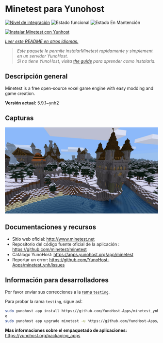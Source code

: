 <!--
Este archivo README esta generado automaticamente<https://github.com/YunoHost/apps/tree/master/tools/readme_generator>
No se debe editar a mano.
-->

# Minetest para Yunohost

[![Nivel de integración](https://dash.yunohost.org/integration/minetest.svg)](https://ci-apps.yunohost.org/ci/apps/minetest/) ![Estado funcional](https://ci-apps.yunohost.org/ci/badges/minetest.status.svg) ![Estado En Mantención](https://ci-apps.yunohost.org/ci/badges/minetest.maintain.svg)

[![Instalar Minetest con Yunhost](https://install-app.yunohost.org/install-with-yunohost.svg)](https://install-app.yunohost.org/?app=minetest)

*[Leer este README en otros idiomas.](./ALL_README.md)*

> *Este paquete le permite instalarMinetest rapidamente y simplement en un servidor YunoHost.*  
> *Si no tiene YunoHost, visita [the guide](https://yunohost.org/install) para aprender como instalarla.*

## Descripción general

Minetest is a free open-source voxel game engine with easy modding and game creation.


**Versión actual:** 5.9.1~ynh2

## Capturas

![Captura de Minetest](./doc/screenshots/screenshot.jpg)

## Documentaciones y recursos

- Sitio web oficial: <http://www.minetest.net>
- Repositorio del código fuente oficial de la aplicación : <https://github.com/minetest/minetest>
- Catálogo YunoHost: <https://apps.yunohost.org/app/minetest>
- Reportar un error: <https://github.com/YunoHost-Apps/minetest_ynh/issues>

## Información para desarrolladores

Por favor enviar sus correcciones a la [rama `testing`](https://github.com/YunoHost-Apps/minetest_ynh/tree/testing).

Para probar la rama `testing`, sigue asÍ:

```bash
sudo yunohost app install https://github.com/YunoHost-Apps/minetest_ynh/tree/testing --debug
o
sudo yunohost app upgrade minetest -u https://github.com/YunoHost-Apps/minetest_ynh/tree/testing --debug
```

**Mas informaciones sobre el empaquetado de aplicaciones:** <https://yunohost.org/packaging_apps>
